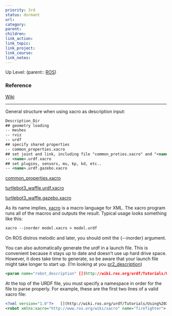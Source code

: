 ```yaml
---
priority: 3rd
status: dormant
url: 
category: 
parent: 
children: 
link_action: 
link_topic: 
link_project: 
link_course: 
link_notes: 
---
```

Up Level: (parent:: [ROS](ROS.md))

### Reference 

[Wiki](http://wiki.ros.org/urdf/Tutorials/Using%20Xacro%20to%20Clean%20Up%20a%20URDF%20File)

---

General structure when using xacro as description input:

```xml
Description_Dir
## geometry loading
-- meshes 
-- rviz
-- urdf
## specify shared properties
-- common_properties.xacro 
## set joint and link, including file "common_proties.xacro" and "<name>.urdf.gazebo.xacro". 
-- <name>.urdf.xacro 
## set plugins, sensors, mu, kp, kd, etc..
-- <name>.urdf.gazebo.xacro
```

[common_properties.xacro](ROS%20Xacro/common_properties%201.xacro)

[turtlebot3_waffle.urdf.xacro](ROS%20Xacro/turtlebot3_waffle.gazebo%201.xacro)

[turtlebot3_waffle.gazebo.xacro](ROS%20Xacro/turtlebot3_waffle.urdf%201.xacro)

As its name implies, [xacro](http://wiki.ros.org/xacro) is a macro language for XML. The xacro program runs all of the macros and outputs the result. Typical usage looks something like this:

```xml
xacro --inorder model.xacro > model.urdf
```

On ROS distros melodic and later, you should omit the {--inorder} argument.

You can also automatically generate the urdf in a launch file. This is convenient because it stays up to date and doesn’t use up hard drive space. However, it does take time to generate, so be aware that your launch file might take longer to start up. (I’m looking at you [pr2_description](http://wiki.ros.org/pr2_description))

```xml
<param name="robot_description" [](http://wiki.ros.org/urdf/Tutorials/Using%20Xacro%20to%20Clean%20Up%20a%20URDF%20File#CA-5650ad7a9de37bc3e31480e56db122af2bf4143e_2)command="xacro --inorder '$(find pr2_description)/robots/pr2.urdf.xacro'" />
```

At the top of the URDF file, you must specify a namespace in order for the file to parse properly. For example, these are the first two lines of a valid xacro file:

```xml
<?xml version="1.0"?>   [](http://wiki.ros.org/urdf/Tutorials/Using%20Xacro%20to%20Clean%20Up%20a%20URDF%20File#CA-6f47c0827b4b200a894f7c85ea1a3d8c6d525421_2)
<robot xmlns:xacro="http://www.ros.org/wiki/xacro" name="firefighter">
```